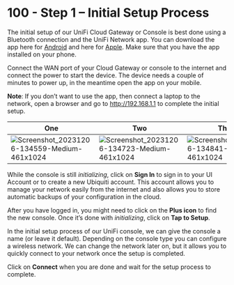 # 100 - Step 1 – Initial Setup Process

The initial setup of our UniFi Cloud Gateway or Console is best done using a Bluetooth connection and the UniFi Network app. You can download the app here for [Android](https://play.google.com/store/apps/details?id=com.ubnt.easyunifi&hl=en&gl=US) and here for [Apple](https://apps.apple.com/us/app/unifi/id1057750338). Make sure that you have the app installed on your phone.

Connect the WAN port of your Cloud Gateway or console to the internet and connect the power to start the device. The device needs a couple of minutes to power up, in the meantime open the app on your mobile.

**Note**: If you don’t want to use the app, then connect a laptop to the network, open a browser and go to http://192.168.1.1 to complete the initial setup.

| One | Two | Three | Four | Five |
| -- | -- | -- | -- | -- |
| ![Screenshot_20231206-134559-Medium-461x1024](https://github.com/vanHeemstraSystems/ubiquiti-unifi-network/assets/1499433/11e1ea14-4db9-4ead-8630-6cff965d47f3) | ![Screenshot_20231206-134723-Medium-461x1024](https://github.com/vanHeemstraSystems/ubiquiti-unifi-network/assets/1499433/efcefb2c-fb85-4353-92fa-1c05a403ebb6) | ![Screenshot_20231206-134841-Medium-461x1024](https://github.com/vanHeemstraSystems/ubiquiti-unifi-network/assets/1499433/c9b9d766-63b1-4a86-966d-3482efa1aec2) | ![Screenshot_20231206-135254-Medium-1-461x1024](https://github.com/vanHeemstraSystems/ubiquiti-unifi-network/assets/1499433/2615d532-2062-4e6a-bcce-e5d1c01db115) | ![Screenshot_20231206-135343-Medium-461x1024](https://github.com/vanHeemstraSystems/ubiquiti-unifi-network/assets/1499433/921acb62-1b8e-4c6c-a13e-73412d81148e) |

While the console is still *initializing*, click on **Sign In** to sign in to your UI Account or to create a new Ubiquiti account. This account allows you to manage your network easily from the internet and also allows you to store automatic backups of your configuration in the cloud.

After you have logged in, you might need to click on the **Plus icon** to find the new console. Once it’s done with *initializing*, click on **Tap to Setup**.

In the initial setup process of our UniFi console, we can give the console a name (or leave it default). Depending on the console type you can configure a wireless network. We can change the network later on, but it allows you to quickly connect to your network once the setup is completed.

Click on **Connect** when you are done and wait for the setup process to complete.
